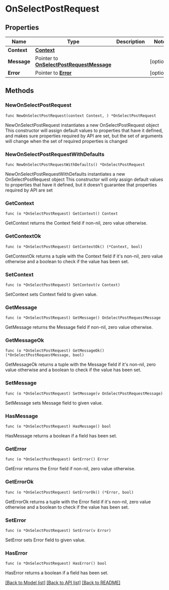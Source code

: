 # OnSelectPostRequest

## Properties

Name | Type | Description | Notes
------------ | ------------- | ------------- | -------------
**Context** | [**Context**](Context.md) |  | 
**Message** | Pointer to [**OnSelectPostRequestMessage**](OnSelectPostRequestMessage.md) |  | [optional] 
**Error** | Pointer to [**Error**](Error.md) |  | [optional] 

## Methods

### NewOnSelectPostRequest

`func NewOnSelectPostRequest(context Context, ) *OnSelectPostRequest`

NewOnSelectPostRequest instantiates a new OnSelectPostRequest object
This constructor will assign default values to properties that have it defined,
and makes sure properties required by API are set, but the set of arguments
will change when the set of required properties is changed

### NewOnSelectPostRequestWithDefaults

`func NewOnSelectPostRequestWithDefaults() *OnSelectPostRequest`

NewOnSelectPostRequestWithDefaults instantiates a new OnSelectPostRequest object
This constructor will only assign default values to properties that have it defined,
but it doesn't guarantee that properties required by API are set

### GetContext

`func (o *OnSelectPostRequest) GetContext() Context`

GetContext returns the Context field if non-nil, zero value otherwise.

### GetContextOk

`func (o *OnSelectPostRequest) GetContextOk() (*Context, bool)`

GetContextOk returns a tuple with the Context field if it's non-nil, zero value otherwise
and a boolean to check if the value has been set.

### SetContext

`func (o *OnSelectPostRequest) SetContext(v Context)`

SetContext sets Context field to given value.


### GetMessage

`func (o *OnSelectPostRequest) GetMessage() OnSelectPostRequestMessage`

GetMessage returns the Message field if non-nil, zero value otherwise.

### GetMessageOk

`func (o *OnSelectPostRequest) GetMessageOk() (*OnSelectPostRequestMessage, bool)`

GetMessageOk returns a tuple with the Message field if it's non-nil, zero value otherwise
and a boolean to check if the value has been set.

### SetMessage

`func (o *OnSelectPostRequest) SetMessage(v OnSelectPostRequestMessage)`

SetMessage sets Message field to given value.

### HasMessage

`func (o *OnSelectPostRequest) HasMessage() bool`

HasMessage returns a boolean if a field has been set.

### GetError

`func (o *OnSelectPostRequest) GetError() Error`

GetError returns the Error field if non-nil, zero value otherwise.

### GetErrorOk

`func (o *OnSelectPostRequest) GetErrorOk() (*Error, bool)`

GetErrorOk returns a tuple with the Error field if it's non-nil, zero value otherwise
and a boolean to check if the value has been set.

### SetError

`func (o *OnSelectPostRequest) SetError(v Error)`

SetError sets Error field to given value.

### HasError

`func (o *OnSelectPostRequest) HasError() bool`

HasError returns a boolean if a field has been set.


[[Back to Model list]](../README.md#documentation-for-models) [[Back to API list]](../README.md#documentation-for-api-endpoints) [[Back to README]](../README.md)


